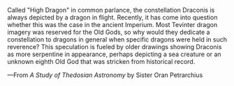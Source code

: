 Called "High Dragon" in common parlance, the constellation Draconis is always depicted by a dragon in flight. Recently, it has come into question whether this was the case in the ancient Imperium. Most Tevinter dragon imagery was reserved for the Old Gods, so why would they dedicate a constellation to dragons in general when specific dragons were held in such reverence? This speculation is fueled by older drawings showing Draconis as more serpentine in appearance, perhaps depicting a sea creature or an unknown eighth Old God that was stricken from historical record.

—From <i> A Study of Thedosian Astronomy </i> by Sister Oran Petrarchius

